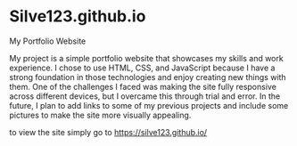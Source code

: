 # Silve123.github.io
My Portfolio Website

My project is a simple portfolio website that showcases my skills and work experience. I chose to use HTML, CSS, and JavaScript because I have a strong foundation in those technologies and enjoy creating new things with them. One of the challenges I faced was making the site fully responsive across different devices, but I overcame this through trial and error. In the future, I plan to add links to some of my previous projects and include some pictures to make the site more visually appealing.

to view the site simply go to https://silve123.github.io/
